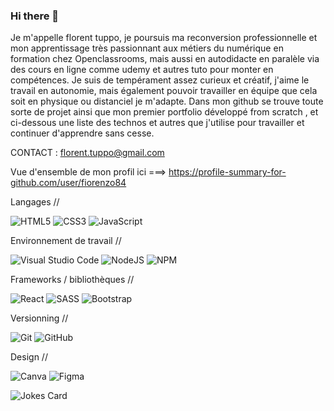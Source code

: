### Hi there 👋

Je m'appelle florent tuppo, je poursuis ma reconversion professionnelle et mon apprentissage très passionnant aux métiers du numérique en formation chez Openclassrooms, mais aussi en autodidacte en paralèle via des cours en ligne comme udemy et autres tuto pour monter en compétences.
Je suis de tempérament assez curieux et créatif, j'aime le travail en autonomie, mais également pouvoir travailler en équipe que cela soit en physique ou distanciel je m'adapte.
Dans mon github se trouve toute sorte de projet ainsi que mon premier portfolio développé from scratch , et ci-dessous une liste des technos et autres que j'utilise pour travailler et continuer d'apprendre sans cesse.

CONTACT : florent.tuppo@gmail.com

Vue d'ensemble de mon profil ici ===> https://profile-summary-for-github.com/user/fiorenzo84


Langages //

![HTML5](https://img.shields.io/badge/html5-%23E34F26.svg?style=for-the-badge&logo=html5&logoColor=white)
![CSS3](https://img.shields.io/badge/css3-%231572B6.svg?style=for-the-badge&logo=css3&logoColor=white)
![JavaScript](https://img.shields.io/badge/javascript-%23323330.svg?style=for-the-badge&logo=javascript&logoColor=%23F7DF1E)

Environnement de travail //

![Visual Studio Code](https://img.shields.io/badge/Visual%20Studio%20Code-0078d7.svg?style=for-the-badge&logo=visual-studio-code&logoColor=white)
![NodeJS](https://img.shields.io/badge/node.js-6DA55F?style=for-the-badge&logo=node.js&logoColor=white)
![NPM](https://img.shields.io/badge/NPM-%23000000.svg?style=for-the-badge&logo=npm&logoColor=white)


Frameworks / bibliothèques //

![React](https://img.shields.io/badge/react-%2320232a.svg?style=for-the-badge&logo=react&logoColor=%2361DAFB)
![SASS](https://img.shields.io/badge/SASS-hotpink.svg?style=for-the-badge&logo=SASS&logoColor=white)
![Bootstrap](https://img.shields.io/badge/bootstrap-%23563D7C.svg?style=for-the-badge&logo=bootstrap&logoColor=white)

Versionning //

![Git](https://img.shields.io/badge/git-%23F05033.svg?style=for-the-badge&logo=git&logoColor=white)
![GitHub](https://img.shields.io/badge/github-%23121011.svg?style=for-the-badge&logo=github&logoColor=white)

Design //

![Canva](https://img.shields.io/badge/Canva-%2300C4CC.svg?style=for-the-badge&logo=Canva&logoColor=white)
![Figma](https://img.shields.io/badge/figma-%23F24E1E.svg?style=for-the-badge&logo=figma&logoColor=white)

![Jokes Card](https://readme-jokes.vercel.app/api)
